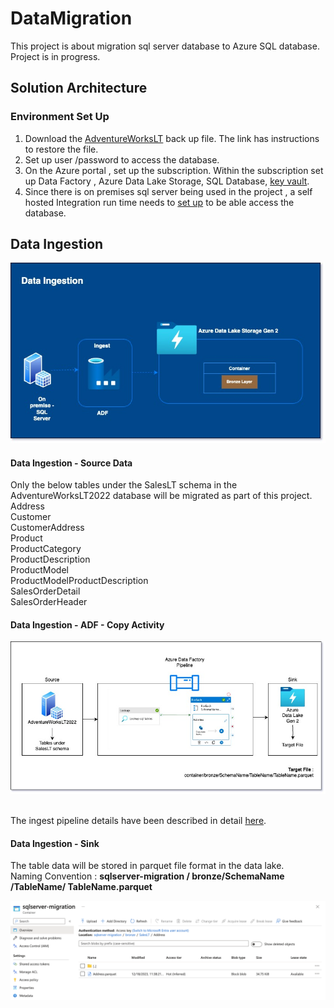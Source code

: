 # DataMigration
This project is about migration sql server database to Azure SQL database.
\
Project is in progress.

## Solution Architecture

### Environment Set Up
1. Download the [AdventureWorksLT](https://learn.microsoft.com/en-us/sql/samples/adventureworks-install-configure?view=sql-server-ver16&tabs=ssms) back up file. The link has instructions to restore the file.
2. Set up user /password to access the database.
3. On the Azure portal , set up the subscription. Within the subscription set up Data Factory , Azure Data Lake Storage, SQL Database, [key vault](SetUp-AzureKeyVault).
4. Since there is on premises sql server being used in the project , a self hosted Integration run time needs to [set up](SetUp-IntegrationRunTime) to be able access the database. 
   

## Data Ingestion

![Data Ingestion Set Up](ProjectImages/Ingest.jpg)

#### Data Ingestion - Source Data
Only the below tables under the SalesLT schema in the AdventureWorksLT2022 database will be migrated as part of this project.\
Address \
Customer \
CustomerAddress \
Product \
ProductCategory \
ProductDescription \
ProductModel \
ProductModelProductDescription \
SalesOrderDetail \
SalesOrderHeader 

#### Data Ingestion - ADF - Copy Activity 
![ADF Pipeline](ProjectImages/pipeline.jpg)

\
The ingest pipeline details have been described in detail [here](ADF-IngestPipeline).


#### Data Ingestion - Sink
The table data will be stored in parquet file format in the data lake.\
Naming Convention  : **sqlserver-migration / bronze/SchemaName /TableName/ TableName.parquet**

![ADLSFileStorage](ProjectImages/adlsfilestructure.png)

